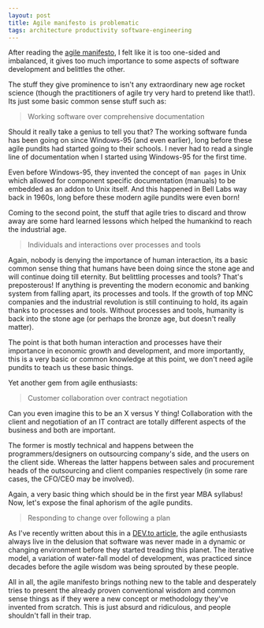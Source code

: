 ```yaml
---
layout: post
title: Agile manifesto is problematic
tags: architecture productivity software-engineering
---
```


After reading the [agile manifesto](https://agilemanifesto.org), I felt like it is too one-sided and imbalanced, it gives too much importance to some aspects of software development and belittles the other.

The stuff they give prominence to isn't any extraordinary new age rocket science (though the practitioners of agile try very hard to pretend like that!). Its just some basic common sense stuff such as:

> Working software over comprehensive documentation

Should it really take a genius to tell you that? The working software funda has been going on since Windows-95 (and even earlier), long before these agile pundits had started going to their schools. I never had to read a single line of documentation when I started using Windows-95 for the first time.

Even before Windows-95, they invented the concept of `man pages` in Unix which allowed for component specific documentation (manuals) to be embedded as an addon to Unix itself. And this happened in Bell Labs way back in 1960s, long before these modern agile pundits were even born!

Coming to the second point, the stuff that agile tries to discard and throw away are some hard learned lessons which helped the humankind to reach the industrial age.

> Individuals and interactions over processes and tools

Again, nobody is denying the importance of human interaction, its a basic common sense thing that humans have been doing since the stone age and will continue doing till eternity. But belittling processes and tools? That's preposterous! If anything is preventing the modern economic and banking system from falling apart, its processes and tools. If the growth of top MNC companies and the industrial revolution is still continuing to hold, its again thanks to processes and tools. Without processes and tools, humanity is back into the stone age (or perhaps the bronze age, but doesn't really matter).

The point is that both human interaction and processes have their importance in economic growth and development, and more importantly, this is a very basic or common knowledge at this point, we don't need agile pundits to teach us these basic things.

Yet another gem from agile enthusiasts:

> Customer collaboration over contract negotiation

Can you even imagine this to be an X versus Y thing! Collaboration with the client and negotiation of an IT contract are totally different aspects of the business and both are important.

The former is mostly technical and happens between the programmers/designers on outsourcing company's side, and the users on the client side. Whereas the latter happens between sales and procurement heads of the outsourcing and client companies respectively (in some rare cases, the CFO/CEO may be involved).

Again, a very basic thing which should be in the first year MBA syllabus! Now, let's expose the final aphorism of the agile pundits.

> Responding to change over following a plan

As I've recently written about this in a [DEV.to article](https://dev.to/prahladyeri/forget-agile-and-kanban-understand-what-your-user-wants-first-2pjn), the agile enthusiasts always live in the delusion that software was never made in a dynamic or changing environment before they started treading this planet. The iterative model, a variation of water-fall model of development, was practiced since decades before the agile wisdom was being sprouted by these people.

All in all, the agile manifesto brings nothing new to the table and desperately tries to present the already proven conventional wisdom and common sense things as if they were a new concept or methodology they've invented from scratch. This is just absurd and ridiculous, and people shouldn't fall in their trap.